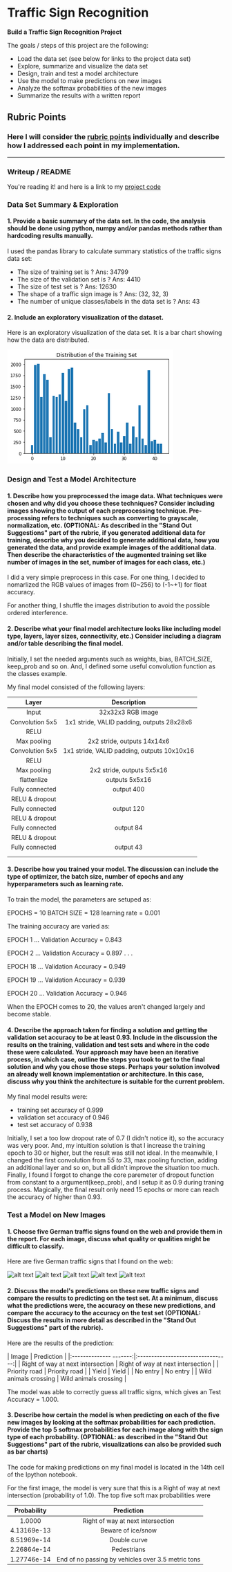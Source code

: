 # **Traffic Sign Recognition** 

**Build a Traffic Sign Recognition Project**

The goals / steps of this project are the following:
* Load the data set (see below for links to the project data set)
* Explore, summarize and visualize the data set
* Design, train and test a model architecture
* Use the model to make predictions on new images
* Analyze the softmax probabilities of the new images
* Summarize the results with a written report


[//]: # (Image References)

[image1]: ./examples/visualization.png "Visualization"
[image2]: ./examples/grayscale.jpg "Grayscaling"
[image3]: ./examples/random_noise.jpg "Random Noise"
[image4]: ./test_data/11_rigtoffway_atnextintersection_32x32x3.jpg "Traffic Sign 1"
[image5]: ./test_data/12_priority_road_32x32x3.jpg "Traffic Sign 2"
[image6]: ./test_data/13_yield.jpg "Traffic Sign 3"
[image7]: ./test_data/17_noentry_32x32x3.jpg "Traffic Sign 4"
[image8]: ./test_data/31_wildanimalscrossing_32x32x3.jpg "Traffic Sign 5"

## Rubric Points
### Here I will consider the [rubric points](https://review.udacity.com/#!/rubrics/481/view) individually and describe how I addressed each point in my implementation.  

---
### Writeup / README

You're reading it! and here is a link to my [project code](https://github.com/udacity/CarND-Traffic-Sign-Classifier-Project/blob/master/Traffic_Sign_Classifier.ipynb)

### Data Set Summary & Exploration

#### 1. Provide a basic summary of the data set. In the code, the analysis should be done using python, numpy and/or pandas methods rather than hardcoding results manually.

I used the pandas library to calculate summary statistics of the traffic
signs data set:

* The size of training set is ? Ans: 34799
* The size of the validation set is ? Ans: 4410
* The size of test set is ? Ans: 12630
* The shape of a traffic sign image is ? Ans: (32, 32, 3)
* The number of unique classes/labels in the data set is ? Ans: 43

#### 2. Include an exploratory visualization of the dataset.

Here is an exploratory visualization of the data set. It is a bar chart showing how the data are distributed.

![alt text][image1]

### Design and Test a Model Architecture

#### 1. Describe how you preprocessed the image data. What techniques were chosen and why did you choose these techniques? Consider including images showing the output of each preprocessing technique. Pre-processing refers to techniques such as converting to grayscale, normalization, etc. (OPTIONAL: As described in the "Stand Out Suggestions" part of the rubric, if you generated additional data for training, describe why you decided to generate additional data, how you generated the data, and provide example images of the additional data. Then describe the characteristics of the augmented training set like number of images in the set, number of images for each class, etc.)

I did a very simple preprocess in this case.
For one thing, I decided to nomarlized the RGB values of images from (0~256) to (-1~+1) for float accuracy.

For another thing, I shuffle the images distribution to avoid the possible ordered interference.

#### 2. Describe what your final model architecture looks like including model type, layers, layer sizes, connectivity, etc.) Consider including a diagram and/or table describing the final model.

Initially, I set the needed arguments such as weights, bias, BATCH_SIZE, keep_prob and so on.
And, I defined some useful convolution function as the classes example.

My final model consisted of the following layers:

| Layer         		|     Description	        					| 
|:---------------------:|:---------------------------------------------:| 
| Input         		| 32x32x3 RGB image   							| 
| Convolution 5x5     	| 1x1 stride, VALID padding, outputs 28x28x6 	|
| RELU					|												|
| Max pooling	      	| 2x2 stride,  outputs 14x14x6 					|
| Convolution 5x5     	| 1x1 stride, VALID padding, outputs 10x10x16 	|
| RELU					|												|
| Max pooling	      	| 2x2 stride,  outputs 5x5x16 					|
| flattenlize	      	| outputs 5x5x16 								|
| Fully connected		| output  400      								|
| RELU & dropout			|											|
| Fully connected		| output  120      								|
| RELU & dropout			|											|
| Fully connected		| output  84      								|
| RELU & dropout			|											|
| Fully connected		| output  43      								|
|						|												|
|						|												|
 


#### 3. Describe how you trained your model. The discussion can include the type of optimizer, the batch size, number of epochs and any hyperparameters such as learning rate.

To train the model, the parameters are setuped as:

EPOCHS = 10 
BATCH SIZE = 128
learning rate = 0.001

The training accuracy are varied as:

EPOCH 1 ...
Validation Accuracy = 0.843

EPOCH 2 ...
Validation Accuracy = 0.897
        .
        .
        .
        
EPOCH 18 ...
Validation Accuracy = 0.949

EPOCH 19 ...
Validation Accuracy = 0.939

EPOCH 20 ...
Validation Accuracy = 0.946

When the EPOCH comes to 20, the values aren't changed largely and become stable.

#### 4. Describe the approach taken for finding a solution and getting the validation set accuracy to be at least 0.93. Include in the discussion the results on the training, validation and test sets and where in the code these were calculated. Your approach may have been an iterative process, in which case, outline the steps you took to get to the final solution and why you chose those steps. Perhaps your solution involved an already well known implementation or architecture. In this case, discuss why you think the architecture is suitable for the current problem.

My final model results were:
* training set accuracy of 0.999
* validation set accuracy of 0.946
* test set accuracy of 0.938

Initially, I set a too low dropout rate of 0.7 (I didn't notice it), so the accuracy was very poor. And, my intuition solution is that I increase the training epoch to 30 or higher, but the result was still not ideal. In the meanwhile, I changed the first convolution from 5*5 to 3*3, max pooling function, adding an additional layer and so on, but all didn't improve the situation too much. Finally, I found I forgot to change the core paremeter of dropout function from constant to a argument(keep_prob), and I setup it as 0.9 during traning process. Magically, the final result only need 15 epochs or more can reach the accuracy of higher than 0.93. 


### Test a Model on New Images

#### 1. Choose five German traffic signs found on the web and provide them in the report. For each image, discuss what quality or qualities might be difficult to classify.

Here are five German traffic signs that I found on the web:

![alt text][image4] ![alt text][image5] ![alt text][image6] 
![alt text][image7] ![alt text][image8]


#### 2. Discuss the model's predictions on these new traffic signs and compare the results to predicting on the test set. At a minimum, discuss what the predictions were, the accuracy on these new predictions, and compare the accuracy to the accuracy on the test set (OPTIONAL: Discuss the results in more detail as described in the "Stand Out Suggestions" part of the rubric).

Here are the results of the prediction:

| Image									|		 Prediction					| 
|:--------------				-------:|:---------------------------------:| 
| Right of way at next intersection 	| Right of way at next intersection	|
| Priority road							| Priority  road					|
| Yield									| Yield								|
| No entry								| No entry						 	|
| Wild animals crossing					| Wild animals crossing				|


The model was able to correctly guess all traffic signs, which gives an Test Accuracy = 1.000. 

#### 3. Describe how certain the model is when predicting on each of the five new images by looking at the softmax probabilities for each prediction. Provide the top 5 softmax probabilities for each image along with the sign type of each probability. (OPTIONAL: as described in the "Stand Out Suggestions" part of the rubric, visualizations can also be provided such as bar charts)

The code for making predictions on my final model is located in the 14th cell of the Ipython notebook.

For the first image, the model is very sure that this is a Right of way at next intersection (probability of 1.0). The top five soft max probabilities were

| Probability         			|     Prediction	  									| 
|:-----------------------------:|:-----------------------------------------------------:| 
| 1.0000         				| Right of way at next intersection  					|                             
| 4.13169e-13  					| Beware of ice/snow 									|
| 8.51969e-14					| Double curve											|
| 2.26864e-14	      			| Pedestrians											|
| 1.27746e-14				    | End of no passing by vehicles over 3.5 metric tons 	|




